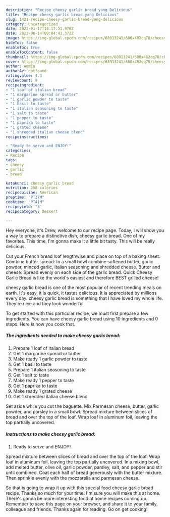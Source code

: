 ```yaml
---
description: "Recipe cheesy garlic bread yang Delicious"
title: "Recipe cheesy garlic bread yang Delicious"
slug: 1421-recipe-cheesy-garlic-bread-yang-delicious
category: Uncategorized
date: 2023-01-17T18:17:51.978Z
date: 2023-06-14T08:04:41.372Z
image: https://img-global.cpcdn.com/recipes/68913241/680x482cq70/cheesy-garlic-bread-recipe-main-photo.jpg
hideToc: false
enableToc: true
enableTocContent: false
thumbnail: https://img-global.cpcdn.com/recipes/68913241/680x482cq70/cheesy-garlic-bread-recipe-main-photo.jpg
cover: https://img-global.cpcdn.com/recipes/68913241/680x482cq70/cheesy-garlic-bread-recipe-main-photo.jpg
author: Admin
authorAv: notfound
ratingvalue: 4.3
reviewcount: 9
recipeingredient:
- "1 loaf of italian bread"
- "1 margarine spread or butter"
- "1 garlic powder to taste"
- "1 basil to taste"
- "1 italian seasoning to taste"
- "1 salt to taste"
- "1 pepper to taste"
- "1 paprika to taste"
- "1 grated cheese"
- "1 shredded italian cheese blend"
recipeinstructions:

- "Ready to serve and ENJOY!"
categories:
- Recipe
tags:
- cheesy
- garlic
- bread

katakunci: cheesy garlic bread 
nutrition: 258 calories
recipecuisine: American
preptime: "PT27M"
cooktime: "PT41M"
recipeyield: "3"
recipecategory: Dessert

---
```



Hey everyone, it's Drew, welcome to our recipe page. Today, I will show you a way to prepare a distinctive dish, cheesy garlic bread. One of my favorites. This time, I'm gonna make it a little bit tasty. This will be really delicious.

Cut your French bread loaf lengthwise and place on top of a baking sheet. Combine butter spread: In a small bowl combine softened butter, garlic powder, minced garlic, Italian seasoning and shredded cheese. Butter and cheese: Spread evenly on each side of the garlic bread. Quick Cheesy Garlic Bread is like the world&#39;s easiest and therefore BEST grilled cheese!

cheesy garlic bread is one of the most popular of recent trending meals on earth. It's easy, it is quick, it tastes delicious. It is appreciated by millions every day. cheesy garlic bread is something that I have loved my whole life. They're nice and they look wonderful.


To get started with this particular recipe, we must first prepare a few ingredients. You can have cheesy garlic bread using 10 ingredients and 0 steps. Here is how you cook that.

<!--inarticleads1-->

##### The ingredients needed to make cheesy garlic bread:

1. Prepare 1 loaf of italian bread
1. Get 1 margarine spread or butter
1. Make ready 1 garlic powder to taste
1. Get 1 basil to taste
1. Prepare 1 italian seasoning to taste
1. Get 1 salt to taste
1. Make ready 1 pepper to taste
1. Get 1 paprika to taste
1. Make ready 1 grated cheese
1. Get 1 shredded italian cheese blend


Set aside while you cut the baguette. Mix Parmesan cheese, butter, garlic powder, and parsley in a small bowl. Spread mixture between slices of bread and over the top of the loaf. Wrap loaf in aluminum foil, leaving the top partially uncovered. 

<!--inarticleads2-->

##### Instructions to make cheesy garlic bread:


1. Ready to serve and ENJOY!

Spread mixture between slices of bread and over the top of the loaf. Wrap loaf in aluminum foil, leaving the top partially uncovered. In a mixing bowl, add melted butter, olive oil, garlic powder, parsley, salt, and pepper and stir until combined. Coat each half of bread generously with the butter mixture. Then sprinkle evenly with the mozzarella and parmesan cheese. 

So that is going to wrap it up with this special food cheesy garlic bread recipe. Thanks so much for your time. I'm sure you will make this at home. There's gonna be more interesting food at home recipes coming up. Remember to save this page on your browser, and share it to your family, colleague and friends. Thanks again for reading. Go on get cooking!
